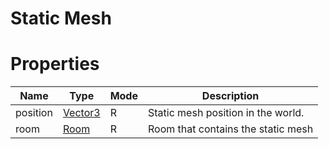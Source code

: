 # Static Mesh

# Properties

| Name | Type | Mode | Description |
| ---- | ---- | ---- | ---- |
| position | [Vector3](vector3.md) | R | Static mesh position in the world. |
| room | [Room](room.md) | R | Room that contains the static mesh |
